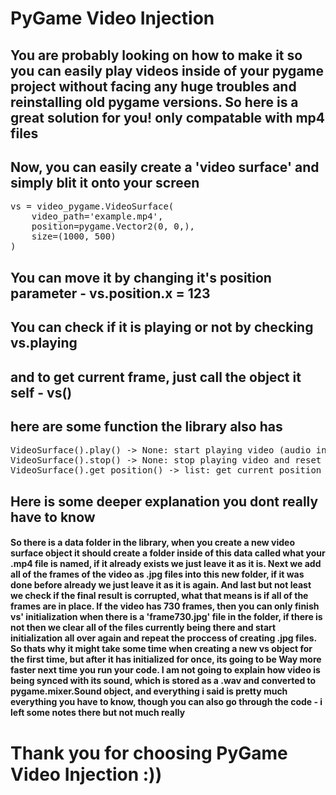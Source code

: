 <h1>PyGame Video Injection</h1>
<h2>You are probably looking on how to make it so you can easily 
play videos inside of your pygame project without facing any huge troubles
and reinstalling old pygame versions. So here is a great solution for you!
only compatable with mp4 files</h2>
<h2>Now, you can easily create a 'video surface' and simply blit it onto your screen</h2>
<pre>vs = video_pygame.VideoSurface(
    video_path='example.mp4',
    position=pygame.Vector2(0, 0,),
    size=(1000, 500)
)</pre>
<h2>You can move it by changing it's position parameter - vs.position.x = 123</h2>
<h2>You can check if it is playing or not by checking vs.playing</h2>
<h2>and to get current frame, just call the object it self - vs()<h2>
<h2>here are some function the library also has</h2>
<pre>VideoSurface().play() -> None: start playing video (audio included)
VideoSurface().stop() -> None: stop playing video and reset frame to zero (audio included)
VideoSurface().get_position() -> list: get current position of the video surface</pre>
<h2>Here is some deeper explanation you dont really have to know</h2>
<h4>So there is a data folder in the library, when you create a new video surface object
it should create a folder inside of this data called what your .mp4 file is named, if it already
exists we just leave it as it is. Next we add all of the frames of the video as .jpg files into this new
folder, if it was done before already we just leave it as it is again. And last but not least we check if 
the final result is corrupted, what that means is if all of the frames are in place. If the video has
730 frames, then you can only finish vs' initialization when there is a 'frame730.jpg' file in the folder, if there is not
then we clear all of the files currently being there and start initialization all over again and repeat the proccess
of creating .jpg files. So thats why it might take some time when creating a new vs object for the first time, but after
it has initialized for once, its going to be Way more faster next time you run your code. I am not going to explain how
video is being synced with its sound, which is stored as a .wav and converted to pygame.mixer.Sound object, and
everything i said is pretty much everything you have to know, though you can also go through the code - i left some notes there
but not much really</h4>
<h1>Thank you for choosing PyGame Video Injection :))</h1>